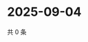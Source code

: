 # 2025-09-04

共 0 条

<!-- BEGIN ZHIHUVIDEO -->
<!-- 最后更新时间 Thu Sep 04 2025 01:09:41 GMT+0800 (China Standard Time) -->

<!-- END ZHIHUVIDEO -->
